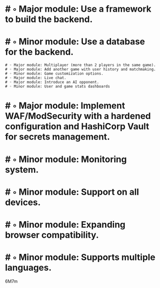 #	# ◦ Major module: Use a framework to build the backend.
#	# ◦ Minor module: Use a database for the backend.
	# ◦ Major module: Multiplayer (more than 2 players in the same game).
	# ◦ Major module: Add another game with user history and matchmaking.
	# ◦ Minor module: Game customization options.
	# ◦ Major module: Live chat.
	# ◦ Major module: Introduce an AI opponent.
	# ◦ Minor module: User and game stats dashboards
#	# ◦ Major module: Implement WAF/ModSecurity with a hardened configuration and HashiCorp Vault for secrets management.
#	# ◦ Minor module: Monitoring system.
#	# ◦ Minor module: Support on all devices.
#	# ◦ Minor module: Expanding browser compatibility.
#	# ◦ Minor module: Supports multiple languages.
6M7m